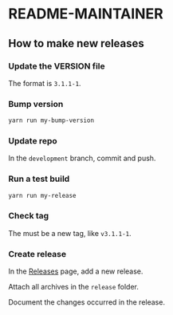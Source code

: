 # README-MAINTAINER

## How to make new releases

### Update the VERSION file

The format is `3.1.1-1`.

### Bump version

```sh
yarn run my-bump-version
```

### Update repo

In the `development` branch, commit and push.

### Run a test build

```sh
yarn run my-release
```

### Check tag

The must be a new tag, like `v3.1.1-1`.

### Create release

In the [Releases](https://github.com/cronica-it/docusaurus-fork/releases) page, add a new release.

Attach all archives in the `release` folder.

Document the changes occurred in the release.
